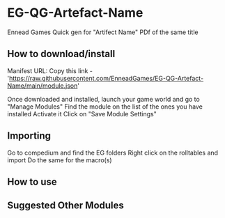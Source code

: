 # EG-QG-Artefact-Name
Ennead Games Quick gen for "Artifect Name" PDf of the same title

## How to download/install

Manifest URL:
Copy this link - 
'https://raw.githubusercontent.com/EnneadGames/EG-QG-Artefact-Name/main/module.json'


Once downloaded and installed, launch your game world and go to "Manage Modules"
Find the module on the list of the ones you have installed
Activate it
Click on "Save Module Settings"


## Importing
Go to compedium and find the EG folders
Right click on the rolltables and import
Do the same for the macro(s)


## How to use



## Suggested Other Modules
